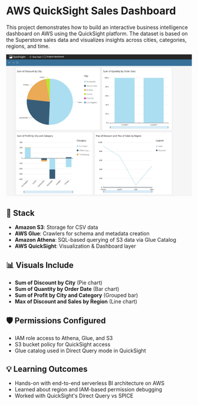 # AWS QuickSight Sales Dashboard

This project demonstrates how to build an interactive business intelligence dashboard on AWS using the QuickSight platform. The dataset is based on the Superstore sales data and visualizes insights across cities, categories, regions, and time.

![Dashboard Preview](https://github.com/Rahulpersie66/-AWS-QuickSight-Sales-Dashboard/blob/main/assests/dashboard.jpg)

## 🔧 Stack

- **Amazon S3**: Storage for CSV data
- **AWS Glue**: Crawlers for schema and metadata creation
- **Amazon Athena**: SQL-based querying of S3 data via Glue Catalog
- **AWS QuickSight**: Visualization & Dashboard layer

## 📊 Visuals Include

- **Sum of Discount by City** (Pie chart)
- **Sum of Quantity by Order Date** (Bar chart)
- **Sum of Profit by City and Category** (Grouped bar)
- **Max of Discount and Sales by Region** (Line chart)

## 🛡️ Permissions Configured

- IAM role access to Athena, Glue, and S3
- S3 bucket policy for QuickSight access
- Glue catalog used in Direct Query mode in QuickSight

## 💡 Learning Outcomes

- Hands-on with end-to-end serverless BI architecture on AWS
- Learned about region and IAM-based permission debugging
- Worked with QuickSight's Direct Query vs SPICE

